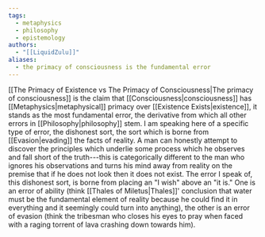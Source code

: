 ```yaml
---
tags:
  - metaphysics
  - philosophy
  - epistemology
authors:
  - "[[LiquidZulu]]"
aliases:
  - the primacy of consciousness is the fundamental error
---
```

[[The Primacy of Existence vs The Primacy of Consciousness|The primacy of consciousness]] is the claim that [[Consciousness|consciousness]] has [[Metaphysics|metaphysical]] primacy over [[Existence Exists|existence]], it stands as the most fundamental error, the derivative from which all other errors in [[Philosophy|philosophy]] stem. I am speaking here of a specific type of error, the dishonest sort, the sort which is borne from [[Evasion|evading]] the facts of reality. A man can honestly attempt to discover the principles which underlie some process which he observes and fall short of the truth---this is categorically different to the man who ignores his observations and turns his mind away from reality on the premise that if he does not look then it does not exist. The error I speak of, this dishonest sort, is borne from placing an "I wish" above an "it is." One is an error of ability (think [[Thales of Miletus|Thales]]' conclusion that water must be the fundamental element of reality because he could find it in everything and it seemingly could turn into anything), the other is an error of evasion (think the tribesman who closes his eyes to pray when faced with a raging torrent of lava crashing down towards him).
